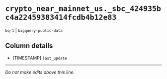 # `crypto_near_mainnet_us._sbc_424935bc4a22459383414fcdb4b12e83`
`bq-1` | `bigquery-public-data`

## Column details
* [TIMESTAMP] `last_update`

-------------------------------------------------------------------------------
*Do not make edits above this line.*
